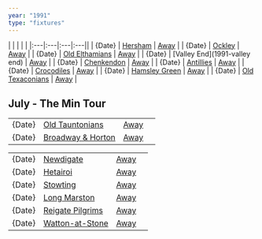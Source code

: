 ```yaml
---
year: "1991"
type: "fixtures"
---
```


|  |  |  |  |
|:---|:---|:---|:---||
| {Date} | [Hersham](/1991/hersham) | [Away]() |
| {Date} | [Ockley](/1991/ockley) | [Away](https://goo.gl/maps/vmhvFhbrVZGrsXAAA) |
| {Date} | [Old Elthamians](/1991/old-elthamians) | [Away](https://goo.gl/maps/FQbBNZQTFggEmhfv9) |
| {Date} | [Valley End](1991-valley end) | [Away]() |
| {Date} | [Chenkendon](/1991/chenkendon) | [Away]() |
| {Date} | [Antillies](/1991/antillies) | [Away]() |
| {Date} | [Crocodiles](/1991/crocodiles) | [Away]() |
| {Date} | [Hamsley Green](/1991/hamsley-green) | [Away]() |
| {Date} | [Old Texaconians](/1991/old-texaconians) | [Away]() |

## July - The Min Tour

|  |  |  |  |
|:---|:---|:---|:---|
| {Date} | [Old Tauntonians](/1991/old-tauntonians) | [Away](https://goo.gl/maps/viL3E8ucMGGG7G9i8) |
| {Date} | [Broadway & Horton](/1991/broadway-and-horton) | [Away]() |

|  |  |  |  |
|:---|:---|:---|:---|
| {Date} | [Newdigate](/1991/newdigate) | [Away](https://goo.gl/maps/kQnkUfc3MdtqLyvd8) |
| {Date} | [Hetairoi](/1991/hetairoi) | [Away]() |
| {Date} | [Stowting](/1991/stowting) | [Away](https://goo.gl/maps/A5HTfBKbD44fwSDq7) |
| {Date} | [Long Marston](/1991/long-marston) | [Away]() |
| {Date} | [Reigate Pilgrims](/1991/reigate-pilgrims) | [Away]() |
| {Date} | [Watton-at-Stone](/1991/watton-at-stone) | [Away]() |